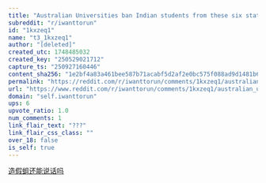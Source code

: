 ```yaml
---
title: "Australian Universities ban Indian students from these six states"
subreddit: "r/iwanttorun"
id: "1kxzeq1"
name: "t3_1kxzeq1"
author: "[deleted]"
created_utc: 1748485032
created_key: "250529021712"
capture_ts: "250927160446"
content_sha256: "1e2bf4a83a461bee587b71acabf5d2af2e0bc575f088ad9d1481b6ff47907209"
permalink: "https://reddit.com/r/iwanttorun/comments/1kxzeq1/australian_universities_ban_indian_students_from/"
url: "https://www.reddit.com/r/iwanttorun/comments/1kxzeq1/australian_universities_ban_indian_students_from/"
domain: "self.iwanttorun"
ups: 6
upvote_ratio: 1.0
num_comments: 1
link_flair_text: "???"
link_flair_css_class: ""
over_18: false
is_self: true
---
```


[造假蛆还能说话吗](https://www.cnbctv18.com/education/australian-universities-ban-indian-students-from-these-six-states-report-19591633.htm)

